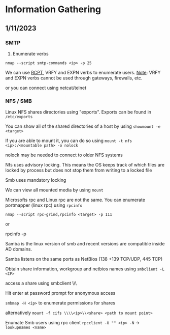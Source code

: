 # Information Gathering

## 1/11/2023

### SMTP

1. Enumerate verbs

`nmap --script smtp-commands <ip> -p 25`

We can use [RCPT](https://cr.yp.to/smtp/mail.html), VRFY and EXPN verbs to enumerate users. [Note](https://cr.yp.to/smtp/vrfy.html): VRFY and EXPN verbs cannot be used through gateways, firewalls, etc.

or you can connect using netcat/telnet
### NFS / SMB

Linux NFS shares directories using "exports". Exports can be found in `/etc/exports`

You can show all of the shared directories of a host by using `showmount -e <target>`

If you are able to mount it, you can do so using `mount -t nfs <ip>:/<mountable path> -o nolock`

nolock may be needed to connect to older NFS systems

Nfs uses advisory locking. This means the OS keeps track of which files are locked by process but does not stop them from writing to a locked file

Smb uses mandatory locking

We can view all mounted media by using `mount`

Microsofts rpc and Linux rpc are not the same. You can enumerate portmapper (linux rpc) using `rpcinfo`

`nmap --script rpc-grind,rpcinfo <target> -p 111`

or

rpcinfo -p <target>

Samba is the linux version of smb and recent versions are compatible inside AD domains.

Samba listens on the same ports as NetBios (138 +139 TCP/UDP, 445 TCP)

Obtain share information, workgroup and netbios names using `smbclient -L <IP>`
  
access a share using smbclient \\\\<ip>\\<share>
  
Hit enter at password prompt for anonymous access
  
`smbmap -H <ip>` to enumerate permissions for shares
  
alternatively `mount -f cifs \\\\<ip>\\<share> <path to mount point>`
  
Enumate Smb users using rpc client `rpcclient -U "" <ip> -N` -> `lookupnames <name>`
  
  
  
  
  
  
